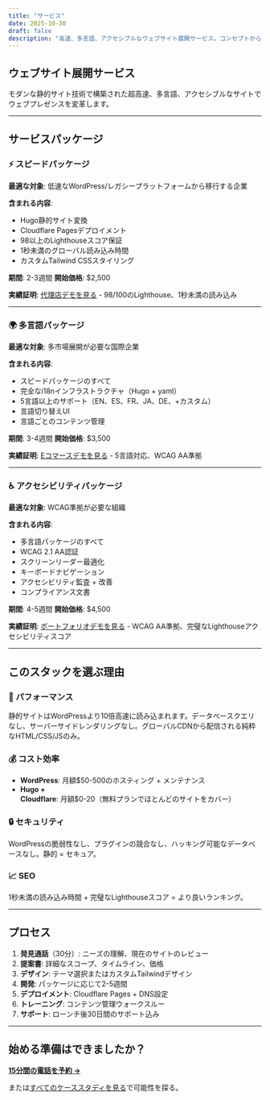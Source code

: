 ```yaml
---
title: "サービス"
date: 2025-10-30
draft: false
description: "高速、多言語、アクセシブルなウェブサイト展開サービス。コンセプトから本番環境まで数週間ではなく数週間で。"
---
```


## ウェブサイト展開サービス

モダンな静的サイト技術で構築された超高速、多言語、アクセシブルなサイトでウェブプレゼンスを変革します。

---

## サービスパッケージ

### ⚡ スピードパッケージ
**最適な対象**: 低速なWordPress/レガシープラットフォームから移行する企業

**含まれる内容**:
- Hugo静的サイト変換
- Cloudflare Pagesデプロイメント
- 98以上のLighthouseスコア保証
- 1秒未満のグローバル読み込み時間
- カスタムTailwind CSSスタイリング

**期間**: 2-3週間
**開始価格**: $2,500

**実績証明**: [代理店デモを見る](../demos/demo-1-agency/) - 98/100のLighthouse、1秒未満の読み込み

---

### 🌍 多言語パッケージ
**最適な対象**: 多市場展開が必要な国際企業

**含まれる内容**:
- スピードパッケージのすべて
- 完全なi18nインフラストラクチャ（Hugo + yaml）
- 5言語以上のサポート（EN、ES、FR、JA、DE、+カスタム）
- 言語切り替えUI
- 言語ごとのコンテンツ管理

**期間**: 3-4週間
**開始価格**: $3,500

**実績証明**: [Eコマースデモを見る](../demos/demo-3-ecommerce/) - 5言語対応、WCAG AA準拠

---

### ♿ アクセシビリティパッケージ
**最適な対象**: WCAG準拠が必要な組織

**含まれる内容**:
- 多言語パッケージのすべて
- WCAG 2.1 AA認証
- スクリーンリーダー最適化
- キーボードナビゲーション
- アクセシビリティ監査 + 改善
- コンプライアンス文書

**期間**: 4-5週間
**開始価格**: $4,500

**実績証明**: [ポートフォリオデモを見る](../demos/demo-4-portfolio/) - WCAG AA準拠、完璧なLighthouseアクセシビリティスコア

---

## このスタックを選ぶ理由

### 🚀 パフォーマンス
静的サイトはWordPressより10倍高速に読み込まれます。データベースクエリなし、サーバーサイドレンダリングなし。グローバルCDNから配信される純粋なHTML/CSS/JSのみ。

### 💰 コスト効率
- **WordPress**: 月額$50-500のホスティング + メンテナンス
- **Hugo + Cloudflare**: 月額$0-20（無料プランでほとんどのサイトをカバー）

### 🔒 セキュリティ
WordPressの脆弱性なし、プラグインの競合なし、ハッキング可能なデータベースなし。静的 = セキュア。

### 📈 SEO
1秒未満の読み込み時間 + 完璧なLighthouseスコア = より良いランキング。

---

## プロセス

1. **発見通話**（30分）: ニーズの理解、現在のサイトのレビュー
2. **提案書**: 詳細なスコープ、タイムライン、価格
3. **デザイン**: テーマ選択またはカスタムTailwindデザイン
4. **開発**: パッケージに応じて2-5週間
5. **デプロイメント**: Cloudflare Pages + DNS設定
6. **トレーニング**: コンテンツ管理ウォークスルー
7. **サポート**: ローンチ後30日間のサポート込み

---

## 始める準備はできましたか？

[**15分間の電話を予約 →**](#contact)

または[すべてのケーススタディを見る](../demos/)で可能性を探る。
